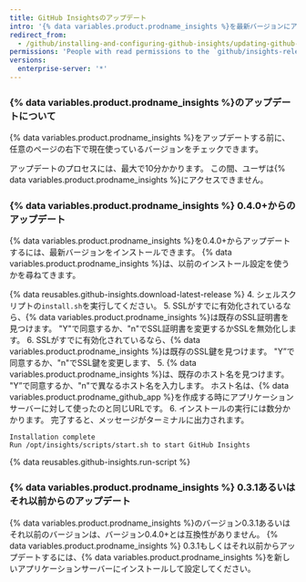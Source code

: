 ```yaml
---
title: GitHub Insightsのアップデート
intro: '{% data variables.product.prodname_insights %}を最新バージョンにアップデートし、改善やバグフィックスの恩恵を受けることができます。'
redirect_from:
  - /github/installing-and-configuring-github-insights/updating-github-insights
permissions: 'People with read permissions to the `github/insights-releases` repository and administrative access to the application server can update {% data variables.product.prodname_insights %}.'
versions:
  enterprise-server: '*'
---
```


### {% data variables.product.prodname_insights %}のアップデートについて

{% data variables.product.prodname_insights %}をアップデートする前に、任意のページの右下で現在使っているバージョンをチェックできます。

アップデートのプロセスには、最大で10分かかります。 この間、ユーザは{% data variables.product.prodname_insights %}にアクセスできません。

### {% data variables.product.prodname_insights %} 0.4.0+からのアップデート

{% data variables.product.prodname_insights %}を0.4.0+からアップデートするには、最新バージョンをインストールできます。 {% data variables.product.prodname_insights %}は、以前のインストール設定を使うかを尋ねてきます。

{% data reusables.github-insights.download-latest-release %}
4. シェルスクリプトの`install.sh`を実行してください。
5. SSLがすでに有効化されているなら、{% data variables.product.prodname_insights %}は既存のSSL証明書を見つけます。 "Y"で同意するか、"n"でSSL証明書を変更するかSSLを無効化します。
6. SSLがすでに有効化されているなら、{% data variables.product.prodname_insights %}は既存のSSL鍵を見つけます。 "Y”で同意するか、"n"でSSL鍵を変更します、
5. {% data variables.product.prodname_insights %}は、既存のホスト名を見つけます。 "Y”で同意するか、"n"で異なるホスト名を入力します。 ホスト名は、{% data variables.product.prodname_github_app %}を作成する時にアプリケーションサーバーに対して使ったのと同じURLです。
6. インストールの実行には数分かかります。 完了すると、メッセージがターミナルに出力されます。
  ```
  Installation complete
  Run /opt/insights/scripts/start.sh to start GitHub Insights
  ```
{% data reusables.github-insights.run-script %}

### {% data variables.product.prodname_insights %} 0.3.1あるいはそれ以前からのアップデート

{% data variables.product.prodname_insights %}のバージョン0.3.1あるいはそれ以前のバージョンは、バージョン0.4.0+とは互換性がありません。 {% data variables.product.prodname_insights %} 0.3.1もしくはそれ以前からアップデートするには、{% data variables.product.prodname_insights %}を新しいアプリケーションサーバーにインストールして設定してください。
